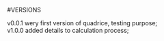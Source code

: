#VERSIONS  

v0.0.1 wery first version of quadrice, testing purpose;  
v1.0.0 added details to calculation process;  
